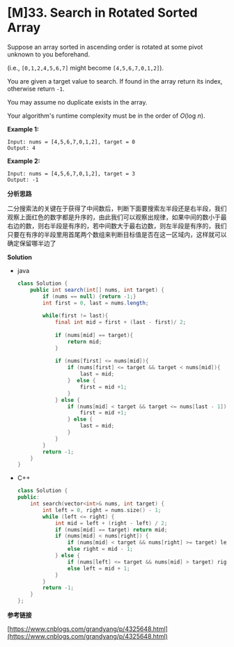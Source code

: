 # [M]33. Search in Rotated Sorted Array

Suppose an array sorted in ascending order is rotated at some pivot unknown to you beforehand.

(i.e., `[0,1,2,4,5,6,7]` might become `[4,5,6,7,0,1,2]`).

You are given a target value to search. If found in the array return its index, otherwise return `-1`.

You may assume no duplicate exists in the array.

Your algorithm's runtime complexity must be in the order of *O*(log *n*).

**Example 1:**

```
Input: nums = [4,5,6,7,0,1,2], target = 0
Output: 4
```

**Example 2:**

```
Input: nums = [4,5,6,7,0,1,2], target = 3
Output: -1
```

**分析思路**

二分搜索法的关键在于获得了中间数后，判断下面要搜索左半段还是右半段，我们观察上面红色的数字都是升序的，由此我们可以观察出规律，如果中间的数小于最右边的数，则右半段是有序的，若中间数大于最右边数，则左半段是有序的，我们只要在有序的半段里用首尾两个数组来判断目标值是否在这一区域内，这样就可以确定保留哪半边了

**Solution**

+ java

  ```java
  class Solution {
      public int search(int[] nums, int target) {
          if (nums == null) {return -1;} 
          int first = 0, last = nums.length;
          
          while(first != last){
              final int mid = first + (last - first)/ 2;
              
              if (nums[mid] == target){
                  return mid;
              }
              
              if (nums[first] <= nums[mid]){
                  if (nums[first] <= target && target < nums[mid]){
                      last = mid;
                  }  else {
                      first = mid +1;
                  }
              } else {
                  if (nums[mid] < target && target <= nums[last - 1]){
                      first = mid +1;
                  } else {
                      last = mid;
                  }
              }
          }
          return -1;
      }
  }
  ```

+ C++

  ```c++
  class Solution {
  public:
      int search(vector<int>& nums, int target) {
          int left = 0, right = nums.size() - 1;
          while (left <= right) {
              int mid = left + (right - left) / 2;
              if (nums[mid] == target) return mid;
              if (nums[mid] < nums[right]) {
                  if (nums[mid] < target && nums[right] >= target) left = mid + 1;
                  else right = mid - 1;
              } else {
                  if (nums[left] <= target && nums[mid] > target) right = mid - 1;
                  else left = mid + 1;
              }
          }
          return -1;
      }
  };
  ```

**参考链接**

[https://www.cnblogs.com/grandyang/p/4325648.html](https://www.cnblogs.com/grandyang/p/4325648.html)